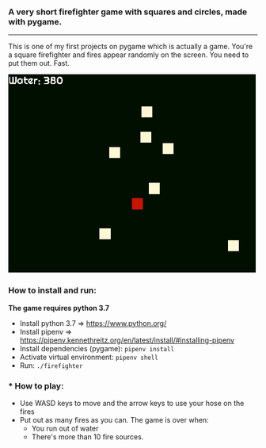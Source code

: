 ### A very short firefighter game with squares and circles, made with pygame.
---

This is one of my first projects on pygame which is actually a game.
You're a square firefighter and fires appear randomly on the screen. You need to put them out. Fast.

![img](./Screenshots/screen1.png "Game screenshot")

### **How to install and run:**

**The game requires python 3.7**

* Install python 3.7 => https://www.python.org/
* Install pipenv => https://pipenv.kennethreitz.org/en/latest/install/#installing-pipenv
* Install dependencies (pygame): `pipenv install`
* Activate virtual environment: `pipenv shell`
* Run: `./firefighter` 

### * How to play:

* Use WASD keys to move and the arrow keys to use your hose on the fires
* Put out as many fires as you can. The game is over when:
  - You run out of water
  - There's more than 10 fire sources.
